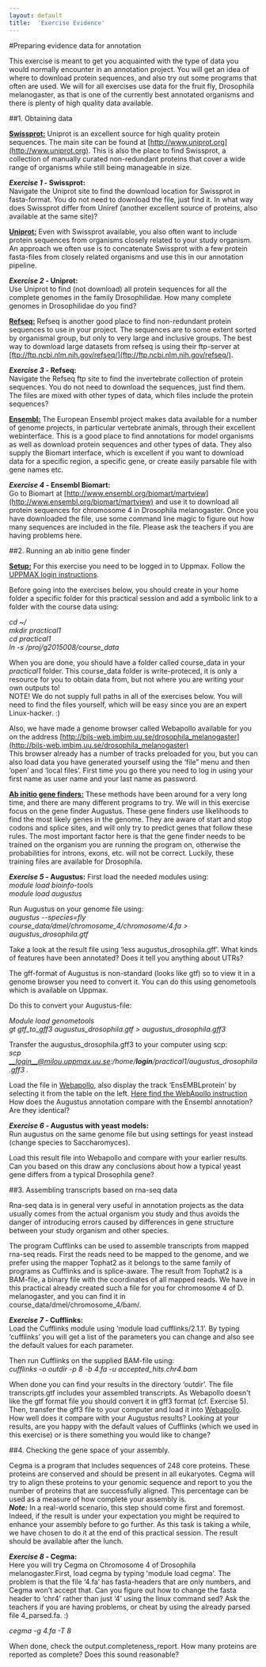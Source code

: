 ```yaml
---
layout: default
title:  'Exercise Evidence'
---
```


#Preparing evidence data for annotation

This exercise is meant to get you acquainted with the type of data you would normally encounter in an annotation project. You will get an idea of where to download protein sequences, and also try out some programs that often are used. We will for all exercises use data for the fruit fly, Drosophila melanogaster, as that is one of the currently best annotated organisms and there is plenty of high quality data available.

##1. Obtaining data

<u>**Swissprot:**</u> Uniprot is an excellent source for high quality protein sequences. The main site can be found at [http://www.uniprot.org](http://www.uniprot.org). This is also the place to find Swissprot, a collection of manually curated non-redundant proteins that cover a wide range of organisms while still being manageable in size.

**_Exercise 1_ - Swissprot:**  
Navigate the Uniprot site to find the download location for Swissprot in fasta-format. You do not need to download the file, just find it. In what way does Swissprot differ from Uniref (another excellent source of proteins, also available at the same site)?

<u>**Uniprot:**</u> Even with Swissprot available, you also often want to include protein sequences from organisms closely related to your study organism. An approach we often use is to concatenate Swissprot with a few protein fasta-files from closely related organisms and use this in our annotation pipeline.

**_Exercise 2_ - Uniprot:**  
Use Uniprot to find (not download) all protein sequences for all the complete genomes in the family Drosophilidae. How many complete genomes in Drosophilidae do you find?

<u>**Refseq:**</u> Refseq is another good place to find non-redundant protein sequences to use in your project. The sequences are to some extent sorted by organismal group, but only to very large and inclusive groups. The best way to download large datasets from refseq is using their ftp-server at [ftp://ftp.ncbi.nlm.nih.gov/refseq/](ftp://ftp.ncbi.nlm.nih.gov/refseq/).

**_Exercise 3_ - Refseq:**  
Navigate the Refseq ftp site to find the invertebrate collection of protein sequences. You do not need to download the sequences, just find them. The files are mixed with other types of data, which files include the protein sequences?

<u>**Ensembl:**</u> The European Ensembl project makes data available for a number of genome projects, in particular vertebrate animals, through their excellent webinterface. This is a good place to find annotations for model organisms as well as download protein sequences and other types of data. They also supply the Biomart interface, which is excellent if you want to download data for a specific region, a specific gene, or create easily parsable file with gene names etc.

**_Exercise 4_ - Ensembl Biomart:**  
Go to Biomart at [http://www.ensembl.org/biomart/martview](http://www.ensembl.org/biomart/martview) and use it to download all protein sequences for chromosome 4 in Drosophila melanogaster. Once you have downloaded the file, use some command line magic to figure out how many sequences are included in the file. Please ask the teachers if you are having problems here.

##2. Running an ab initio gene finder

<u>**Setup:**</u> For this exercise you need to be logged in to Uppmax. Follow the [UPPMAX login instructions](LoginInstructions).

Before going into the exercises below, you should create in your home folder a specific folder for this practical session and add a symbolic link to a folder with the course data using:  

*cd ~/*  
*mkdir practical1*  
*cd practical1*  
*ln -s /proj/g2015008/course\_data*  

When you are done, you should have a folder called course\_data in your *practical1* folder. This course\_data folder is write-proteced, it is only a resource for you to obtain data from, but not where you are writing your own outputs to!  
NOTE! We do not supply full paths in all of the exercises below. You will need to find the files yourself, which will be easy since you are an expert Linux-hacker. :)

Also, we have made a genome browser called Webapollo available for you on the address [http://bils-web.imbim.uu.se/drosophila_melanogaster](http://bils-web.imbim.uu.se/drosophila_melanogaster)  
This browser already has a number of tracks preloaded for you, but you can also load data you have generated yourself using the ‘file” menu and then ‘open’ and ‘local files’. First time you go there you need to log in using your first name as user name and your last name as password.

<u>**Ab initio gene finders:**</u> These methods have been around for a very long time, and there are many different programs to try. We will in this exercise focus on the gene finder Augustus. These gene finders use likelihoods to find the most likely genes in the genome. They are aware of start and stop codons and splice sites, and will only try to predict genes that follow these rules. The most important factor here is that the gene finder needs to be trained on the organism you are running the program on, otherwise the probabilities for introns, exons, etc. will not be correct. Luckily, these training files are available for Drosophila.

**_Exercise 5_ - Augustus:**
First load the needed modules using:  
_module load bioinfo-tools_  
_module load augustus_

Run Augustus on your genome file using:  
*augustus --species=fly course\_data/dmel/chromosome\_4/chromosome/4.fa > augustus\_drosophila.gtf*

Take a look at the result file using ‘less augustus\_drosophila.gff’. What kinds of features have been annotated? Does it tell you anything about UTRs?

The gff-format of Augustus is non-standard (looks like gtf) so to view it in a genome browser you need to convert it. You can do this using genometools which is available on Uppmax.

Do this to convert your Augustus-file:

*Module load genometools*  
*gt gtf\_to\_gff3 augustus\_drosophila.gtf > augustus\_drosophila.gff3*

Transfer the augustus\_drosophila.gff3 to your computer using scp:    
*scp __login__@milou.uppmax.uu.se:/home/__login__/practical1/augustus\_drosophila.gff3 .*  

Load the file in [Webapollo](http://bils-web.imbim.uu.se/drosophila_melanogaster), also display the track ‘EnsEMBLprotein’ by selecting it from the table on the left. [Here find the WebApollo instruction](UsingWebapollo)   
How does the Augustus annotation compare with the Ensembl annotation? Are they identical?

**_Exercise 6 -_ Augustus with yeast models:**  
Run augustus on the same genome file but using settings for yeast instead (change species to Saccharomyces).

Load this result file into Webapollo and compare with your earlier results. Can you based on this draw any conclusions about how a typical yeast gene differs from a typical Drosophila gene?

##3. Assembling transcripts based on rna-seq data

Rna-seq data is in general very useful in annotation projects as the data usually comes from the actual organism you study and thus avoids the danger of introducing errors caused by differences in gene structure between your study organism and other species.

The program Cufflinks can be used to assemble transcripts from mapped rna-seq reads. First the reads need to be mapped to the genome, and we prefer using the mapper Tophat2 as it belongs to the same family of programs as Cufflinks and is splice-aware. The result from Tophat2 is a BAM-file, a binary file with the coordinates of all mapped reads. We have in this practical already created such a file for you for chromosome 4 of D. melanogaster, and you can find it in course\_data/dmel/chromosome\_4/bam/.

**_Exercise 7_ - Cufflinks:**  
Load the Cufflinks module using ‘module load cufflinks/2.1.1’. By typing ‘cufflinks’ you will get a list of the parameters you can change and also see the default values for each parameter.

Then run Cufflinks on the supplied BAM-file using:  
*cufflinks -o outdir -p 8 -b 4.fa -u accepted\_hits.chr4.bam*  

When done you can find your results in the directory ‘outdir’. The file transcripts.gtf includes your assembled transcripts.
As Webapollo doesn't like the gtf format file you should convert it in gff3 format (cf. Exercise 5). Then, transfer the gff3 file to your computer and load it into [Webapollo](http://bils-web.imbim.uu.se/drosophila_melanogaster). How well does it compare with your Augustus results? Looking at your results, are you happy with the default values of Cufflinks (which we used in this exercise) or is there something you would like to change?

##4. Checking the gene space of your assembly.

Cegma is a program that includes sequences of 248 core proteins. These proteins are conserved and should be present in all eukaryotes. Cegma will try to align these proteins to your genomic sequence and report to you the number of proteins that are successfully aligned. This percentage can be used as a measure of how complete your assembly is.  
***Note:*** In a real-world scenario, this step should come first and foremost. Indeed, if the result is under your expectation you might be required to enhance your assembly before to go further. As this task is taking a while, we have chosen to do it at the end of this practical session. The result should be available after the lunch.  

**_Exercise 8_ - Cegma:**  
Here you will try Cegma on Chromosome 4 of Drosophila melanogaster.First, load cegma by typing 'module load cegma'. The problem is that the file ‘4.fa’ has fasta-headers that are only numbers, and Cegma won’t accept that. Can you figure out how to change the fasta header to ‘chr4’ rather than just ‘4’ using the linux command sed? Ask the teachers if you are having problems, or cheat by using the already parsed file 4_parsed.fa. :)

_cegma -g 4.fa -T 8_

When done, check the output.completeness_report. How many proteins are reported as complete? Does this sound reasonable?

